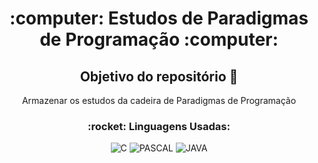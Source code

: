 <div align="center">
  <h1>:computer: Estudos de Paradigmas de Programação :computer: </h1>

  <h2>Objetivo do repositório 🎯</h2>
  <p>Armazenar os estudos da cadeira de Paradigmas de Programação</p>

  <h3> :rocket: Linguagens Usadas: </h3>
  <div align="center">
    <img alt="C" src="https://img.shields.io/badge/C/C++%20-00599C.svg?style=for-the-badge&logo=c&logoColor=white"/>
    <img alt="PASCAL" src="https://img.shields.io/badge/pascal%20-007396.svg?style=for-the-badge&logoColor=white"/>
    <img alt="JAVA" src="https://img.shields.io/badge/java%20-cc7700.svg?style=for-the-badge&logo=java&logoColor=white"/>
  </div>
</div>
